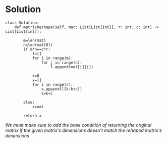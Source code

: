 # Solution
```
class Solution:
    def matrixReshape(self, mat: List[List[int]], r: int, c: int) -> List[List[int]]:

        m=len(mat)
        n=len(mat[0])
        if m*n==c*r:
            l=[]
            for i in range(m):
                for j in range(n):
                    l.append(mat[i][j])

            k=0
            x=[]
            for i in range(r):
                x.append(l[k:k+c])
                k=k+c

        else:
            x=mat

        return x
```
*We must make sure to add the base condition of returning the original matrix if the given matrix's dimensions doesn't match the rehaped matrix's dimensions*
